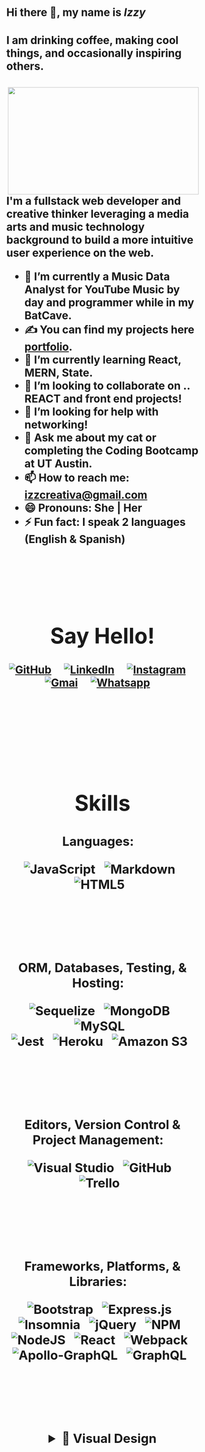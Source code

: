 <h1> Hi there 👋, my name is <em> Izzy </em> <h/1>

#### I am drinking coffee, making cool things, and occasionally inspiring others.
<img align="right" width="500" height="281.25" src="https://media.giphy.com/media/L1R1tvI9svkIWwpVYr/giphy.gif?cid=790b7611416f8983cc5ed07f395562dab4d756bf5056c4b8&rid=giphy.gif&ct=g">

I'm a fullstack web developer and creative thinker leveraging a media arts and music technology background to build a more intuitive user experience on the web.

- 🔭 I’m currently a Music Data Analyst for YouTube Music by day and programmer while in my BatCave.
- <g-emoji class="g-emoji" alias="writing_hand" fallback-src="https://github.githubassets.com/images/icons/emoji/unicode/270d.png">✍️</g-emoji> You can find my projects here <a href ="https://izztnkr.github.io/IsabelR-Portfolio/" target=_blank> portfolio</a>.
- 🌱 I’m currently learning React, MERN, State.
- 👯 I’m looking to collaborate on .. REACT and front end projects!
- 🤔 I’m looking for help with networking!
- 💬 Ask me about my cat or completing the Coding Bootcamp at UT Austin.
- 📫 How to reach me: [izzcreativa@gmail.com](mailto:izzcreativa@gmail.com)
- 😄 Pronouns: She | Her
- ⚡ Fun fact: I speak 2 languages (English & Spanish)

&nbsp;&nbsp;&nbsp;&nbsp;

&nbsp;&nbsp;&nbsp;&nbsp;
  
<h1 align="center"> Say Hello! </h1>

<div align="center">

[![GitHub](images/iconmonstr-github.png)](https://github.com/izztnkr)&nbsp;&nbsp;&nbsp;&nbsp;
[![LinkedIn](images/iconmonstr-linkedin.png)](https://www.linkedin.com/in/izzy-ramirez-izztnkr/)&nbsp;&nbsp;&nbsp;&nbsp;
[![Instagram](images/iconmonstr-instagram.png)](https://www.instagram.com/thinkntink/)&nbsp;&nbsp;&nbsp;&nbsp;
[![Gmai](images/iconmonstr-gmail.png)](mailto:izzcreativa@gmail.com)&nbsp;&nbsp;&nbsp;&nbsp;
[![Whatsapp](images/iconmonstr-whatsapp.png)](https://wa.me/19568217650)&nbsp;&nbsp;&nbsp;&nbsp;

</div>
&nbsp;&nbsp;&nbsp;&nbsp;
  
&nbsp;&nbsp;&nbsp;&nbsp;

&nbsp;&nbsp;&nbsp;&nbsp;
  
  
  
  

<h1 align="center"> Skills </h1>

<h3 align="center">Languages:  &nbsp;&nbsp;
  
![JavaScript](https://img.shields.io/badge/javascript-%23323330.svg?style=for-the-badge&logo=javascript&logoColor=%23F7DF1E)&nbsp;&nbsp;
![Markdown](https://img.shields.io/badge/markdown-%23000000.svg?style=for-the-badge&logo=markdown&logoColor=white)&nbsp;&nbsp;
![HTML5](https://img.shields.io/badge/html5-%23E34F26.svg?style=for-the-badge&logo=html5&logoColor=white)&nbsp;&nbsp; 
  
&nbsp;&nbsp;
  
&nbsp;&nbsp;

ORM, Databases, Testing, & Hosting: &nbsp;&nbsp;

   
![Sequelize](https://img.shields.io/badge/Sequelize-52B0E7?style=for-the-badge&logo=Sequelize&logoColor=white)&nbsp;&nbsp; 
![MongoDB](https://img.shields.io/badge/MongoDB-%234ea94b.svg?style=for-the-badge&logo=mongodb&logoColor=white)&nbsp;&nbsp; 
![MySQL](https://img.shields.io/badge/mysql-%2300f.svg?style=for-the-badge&logo=mysql&logoColor=white)&nbsp;&nbsp;  
![Jest](https://img.shields.io/badge/-jest-%23C21325?style=for-the-badge&logo=jest&logoColor=white)&nbsp;&nbsp;
![Heroku](https://img.shields.io/badge/heroku-%23430098.svg?style=for-the-badge&logo=heroku&logoColor=white)&nbsp;&nbsp;
![Amazon S3](https://a11ybadges.com/badge?logo=amazons3)&nbsp;&nbsp;
 
  
&nbsp;&nbsp;
  
&nbsp;&nbsp;
  
Editors, Version Control & Project Management: &nbsp;&nbsp;
  
![Visual Studio](https://img.shields.io/badge/VisualStudio-5C2D91.svg?style=for-the-badge&logo=visual-studio&logoColor=white)&nbsp;&nbsp;
![GitHub](https://img.shields.io/badge/github-%23121011.svg?style=for-the-badge&logo=github&logoColor=white)&nbsp;&nbsp;
![Trello](https://img.shields.io/badge/Trello-%23026AA7.svg?style=for-the-badge&logo=Trello&logoColor=white)&nbsp;&nbsp;
    
&nbsp;&nbsp;
  
&nbsp;&nbsp;



Frameworks, Platforms, & Libraries: &nbsp;&nbsp;
  
![Bootstrap](https://img.shields.io/badge/bootstrap-%23563D7C.svg?style=for-the-badge&logo=bootstrap&logoColor=white)&nbsp;&nbsp; 
![Express.js](https://img.shields.io/badge/express.js-%23404d59.svg?style=for-the-badge&logo=express&logoColor=%2361DAFB)&nbsp;&nbsp; 
![Insomnia](https://img.shields.io/badge/Insomnia-black?style=for-the-badge&logo=insomnia&logoColor=5849BE)&nbsp;&nbsp; 
![jQuery](https://img.shields.io/badge/jquery-%230769AD.svg?style=for-the-badge&logo=jquery&logoColor=white)&nbsp;&nbsp; 
![NPM](https://img.shields.io/badge/NPM-%23000000.svg?style=for-the-badge&logo=npm&logoColor=white)&nbsp;&nbsp; 
![NodeJS](https://img.shields.io/badge/node.js-6DA55F?style=for-the-badge&logo=node.js&logoColor=white)&nbsp;&nbsp; 
![React](https://img.shields.io/badge/react-%2320232a.svg?style=for-the-badge&logo=react&logoColor=%2361DAFB)&nbsp;&nbsp; 
![Webpack](https://img.shields.io/badge/webpack-%238DD6F9.svg?style=for-the-badge&logo=webpack&logoColor=black)&nbsp;&nbsp; 
![Apollo-GraphQL](https://img.shields.io/badge/-ApolloGraphQL-311C87?style=for-the-badge&logo=apollo-graphql)&nbsp;&nbsp; 
![GraphQL](https://img.shields.io/badge/-GraphQL-E10098?style=for-the-badge&logo=graphql&logoColor=white)&nbsp;&nbsp; 
  
&nbsp;&nbsp;
  
&nbsp;&nbsp;

<div align="center">
<details> 
  <summary> 🎨 Visual Design </summary>


 &nbsp;&nbsp;
  
![Adobe Creative Cloud](https://img.shields.io/badge/Adobe%20Creative%20Cloud-DA1F26.svg?style=for-the-badge&logo=Adobe%20Creative%20Cloud&logoColor=white)&nbsp;&nbsp;
![Adobe Illustrator](https://img.shields.io/badge/adobeillustrator-%23FF9A00.svg?style=for-the-badge&logo=adobeillustrator&logoColor=white)&nbsp;&nbsp;
![Adobe InDesign](https://img.shields.io/badge/Adobe%20InDesign-49021F?style=for-the-badge&logo=adobeindesign&logoColor=white)&nbsp;&nbsp;
![Adobe Lightroom](https://img.shields.io/badge/Adobe%20Lightroom-31A8FF.svg?style=for-the-badge&logo=Adobe%20Lightroom&logoColor=white)&nbsp;&nbsp;
![Adobe Lightroom Classic](https://img.shields.io/badge/Adobe%20Lightroom%20Classic-31A8FF.svg?style=for-the-badge&logo=Adobe%20Lightroom%20Classic&logoColor=white)&nbsp;&nbsp;
![Adobe Photoshop](https://img.shields.io/badge/adobephotoshop-%2331A8FF.svg?style=for-the-badge&logo=adobephotoshop&logoColor=white)&nbsp;&nbsp;
![Canva](https://img.shields.io/badge/Canva-%2300C4CC.svg?style=for-the-badge&logo=Canva&logoColor=white)&nbsp;&nbsp;

</div>
  
&nbsp;&nbsp;
  
&nbsp;&nbsp;

<div align="center">   
<details>
<summary> 💿Audio </summary>
  
&nbsp;&nbsp;
  
![Audacity](https://img.shields.io/badge/Audacity-0000CC?style=for-the-badge&logo=audacity&logoColor=white)&nbsp;&nbsp;
![Pro Tools](https://a11ybadges.com/badge?logo=protools)&nbsp;&nbsp;

  </details>
</div>
&nbsp;&nbsp;
  
&nbsp;&nbsp;
<div align="center">
  <details> 
    <summary> 📊 Stats </summary>
    
&nbsp;&nbsp;&nbsp;&nbsp;

[![Anurag's GitHub stats](https://github-readme-stats.vercel.app/api?username=izztnkr&show_icons=true&theme=synthwave)](https://github.com/anuraghazra/github-readme-stats)
&nbsp;&nbsp;&nbsp;&nbsp;
&nbsp;&nbsp;&nbsp;&nbsp;
    
[![Top Langs](https://github-readme-stats.vercel.app/api/top-langs/?username=izztnkr)](https://github.com/anuraghazra/github-readme-stats)
    
  </details>
</div> 
  
</h3>
  
  
&nbsp;&nbsp;&nbsp;&nbsp;
  
&nbsp;&nbsp;&nbsp;&nbsp;

&nbsp;&nbsp;&nbsp;&nbsp;

  <h1 align="center"> Soft Skills </h1>


[![Typing SVG](https://readme-typing-svg.herokuapp.com?color=625BE3&size=17&lines=Tunes+of+the+day)](https://git.io/typing-svg)&nbsp;&nbsp;

[![spotify-github-profile](https://spotify-github-profile.vercel.app/api/view?uid=1222970000&cover_image=true&theme=novatorem)](https://github.com/kittinan/spotify-github-profile)&nbsp;&nbsp;
